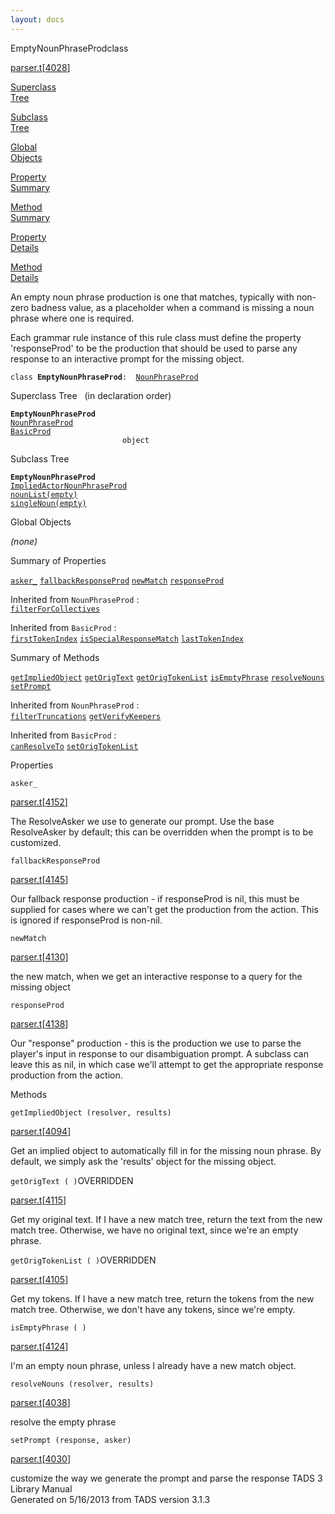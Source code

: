 ```yaml
---
layout: docs
---
```

<span class="title">EmptyNounPhraseProd</span><span class="type">class</span>

[parser.t](../file/parser.t.html)\[[4028](../source/parser.t.html#4028)\]

[Superclass  
Tree](#_SuperClassTree_)

[Subclass  
Tree](#_SubClassTree_)

[Global  
Objects](#_ObjectSummary_)

[Property  
Summary](#_PropSummary_)

[Method  
Summary](#_MethodSummary_)

[Property  
Details](#_Properties_)

[Method  
Details](#_Methods_)



An empty noun phrase production is one that matches, typically with
non-zero badness value, as a placeholder when a command is missing a
noun phrase where one is required.

Each grammar rule instance of this rule class must define the property
'responseProd' to be the production that should be used to parse any
response to an interactive prompt for the missing object.

`class `**`EmptyNounPhraseProd`**` :   `[`NounPhraseProd`](../object/NounPhraseProd.html)



<span id="_SuperClassTree_"></span>



<span class="hdln">Superclass Tree</span>   (in declaration order)



**`EmptyNounPhraseProd`**  
[`NounPhraseProd`](../object/NounPhraseProd.html)  
[`BasicProd`](../object/BasicProd.html)  
`                         object`  
<span id="_SubClassTree_"></span>



<span class="hdln">Subclass Tree</span>  



**`EmptyNounPhraseProd`**  
[`ImpliedActorNounPhraseProd`](../object/ImpliedActorNounPhraseProd.html)  
[`nounList(empty)`](../object/nounList(empty).html)  
[`singleNoun(empty)`](../object/singleNoun(empty).html)  
<span id="_ObjectSummary_"></span>



<span class="hdln">Global Objects</span>  



*(none)* <span id="_PropSummary_"></span>



<span class="hdln">Summary of Properties</span>  



[`asker_`](#asker_) [`fallbackResponseProd`](#fallbackResponseProd) [`newMatch`](#newMatch) [`responseProd`](#responseProd)

Inherited from `NounPhraseProd` :  
[`filterForCollectives`](../object/NounPhraseProd.html#filterForCollectives)

Inherited from `BasicProd` :  
[`firstTokenIndex`](../object/BasicProd.html#firstTokenIndex) [`isSpecialResponseMatch`](../object/BasicProd.html#isSpecialResponseMatch) [`lastTokenIndex`](../object/BasicProd.html#lastTokenIndex)

<span id="_MethodSummary_"></span>



<span class="hdln">Summary of Methods</span>  



[`getImpliedObject`](#getImpliedObject) [`getOrigText`](#getOrigText) [`getOrigTokenList`](#getOrigTokenList) [`isEmptyPhrase`](#isEmptyPhrase) [`resolveNouns`](#resolveNouns) [`setPrompt`](#setPrompt)

Inherited from `NounPhraseProd` :  
[`filterTruncations`](../object/NounPhraseProd.html#filterTruncations) [`getVerifyKeepers`](../object/NounPhraseProd.html#getVerifyKeepers)

Inherited from `BasicProd` :  
[`canResolveTo`](../object/BasicProd.html#canResolveTo) [`setOrigTokenList`](../object/BasicProd.html#setOrigTokenList)

<span id="_Properties_"></span>



<span class="hdln">Properties</span>  



<span id="asker_"></span>

`asker_`

[parser.t](../file/parser.t.html)\[[4152](../source/parser.t.html#4152)\]



The ResolveAsker we use to generate our prompt. Use the base
ResolveAsker by default; this can be overridden when the prompt is to be
customized.



<span id="fallbackResponseProd"></span>

`fallbackResponseProd`

[parser.t](../file/parser.t.html)\[[4145](../source/parser.t.html#4145)\]



Our fallback response production - if responseProd is nil, this must be
supplied for cases where we can't get the production from the action.
This is ignored if responseProd is non-nil.



<span id="newMatch"></span>

`newMatch`

[parser.t](../file/parser.t.html)\[[4130](../source/parser.t.html#4130)\]



the new match, when we get an interactive response to a query for the
missing object



<span id="responseProd"></span>

`responseProd`

[parser.t](../file/parser.t.html)\[[4138](../source/parser.t.html#4138)\]



Our "response" production - this is the production we use to parse the
player's input in response to our disambiguation prompt. A subclass can
leave this as nil, in which case we'll attempt to get the appropriate
response production from the action.



<span id="_Methods_"></span>



<span class="hdln">Methods</span>  



<span id="getImpliedObject"></span>

`getImpliedObject (resolver, results)`

[parser.t](../file/parser.t.html)\[[4094](../source/parser.t.html#4094)\]



Get an implied object to automatically fill in for the missing noun
phrase. By default, we simply ask the 'results' object for the missing
object.



<span id="getOrigText"></span>

`getOrigText ( )`<span class="rem">OVERRIDDEN</span>

[parser.t](../file/parser.t.html)\[[4115](../source/parser.t.html#4115)\]



Get my original text. If I have a new match tree, return the text from
the new match tree. Otherwise, we have no original text, since we're an
empty phrase.



<span id="getOrigTokenList"></span>

`getOrigTokenList ( )`<span class="rem">OVERRIDDEN</span>

[parser.t](../file/parser.t.html)\[[4105](../source/parser.t.html#4105)\]



Get my tokens. If I have a new match tree, return the tokens from the
new match tree. Otherwise, we don't have any tokens, since we're empty.



<span id="isEmptyPhrase"></span>

`isEmptyPhrase ( )`

[parser.t](../file/parser.t.html)\[[4124](../source/parser.t.html#4124)\]



I'm an empty noun phrase, unless I already have a new match object.



<span id="resolveNouns"></span>

`resolveNouns (resolver, results)`

[parser.t](../file/parser.t.html)\[[4038](../source/parser.t.html#4038)\]



resolve the empty phrase



<span id="setPrompt"></span>

`setPrompt (response, asker)`

[parser.t](../file/parser.t.html)\[[4030](../source/parser.t.html#4030)\]



customize the way we generate the prompt and parse the response
TADS 3 Library Manual  
Generated on 5/16/2013 from TADS version 3.1.3


